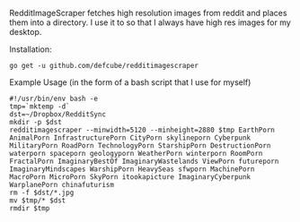 RedditImageScraper fetches high resolution images from reddit and places them into a directory.  I use it to so that I always have high res images for my desktop.

Installation:

```
go get -u github.com/defcube/redditimagescraper
```

Example Usage (in the form of a bash script that I use for myself)

```
#!/usr/bin/env bash -e
tmp=`mktemp -d`
dst=~/Dropbox/RedditSync
mkdir -p $dst
redditimagescraper --minwidth=5120 --minheight=2880 $tmp EarthPorn AnimalPorn InfrastructurePorn CityPorn skylineporn Cyberpunk MilitaryPorn RoadPorn TechnologyPorn StarshipPorn DestructionPorn waterporn spaceporn geologyporn WeatherPorn winterporn RoomPorn FractalPorn ImaginaryBestOf ImaginaryWastelands ViewPorn futureporn ImaginaryMindscapes WarshipPorn HeavySeas sfwporn MachinePorn MacroPorn MicroPorn SkyPorn itookapicture ImaginaryCyberpunk WarplanePorn chinafuturism
rm -f $dst/*.jpg
mv $tmp/* $dst
rmdir $tmp
```
